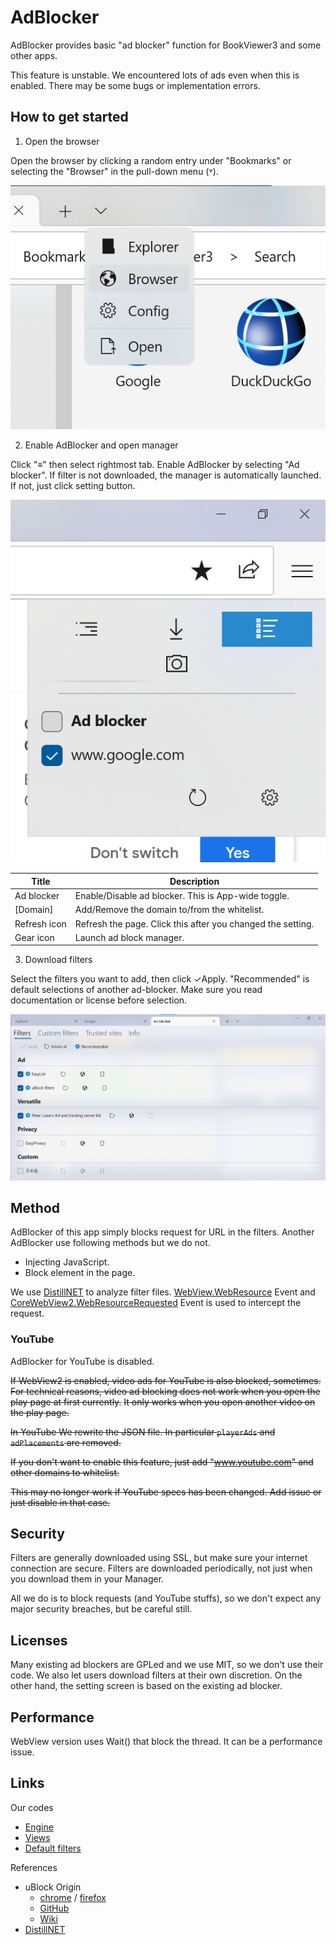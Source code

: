 # AdBlocker
AdBlocker provides basic "ad blocker" function for BookViewer3 and some other apps.

This feature is unstable. We encountered lots of ads even when this is enabled. There may be some bugs or implementation errors.

## How to get started
1. Open the browser

Open the browser by clicking a random entry under "Bookmarks" or selecting the "Browser" in the pull-down menu (˅).

![How to open the browser.](img/OpenBrowser.png "Pull-down menu is opened. Browser is in the entries.")

2. Enable AdBlocker and open manager

Click "≡" then select rightmost tab. Enable AdBlocker by selecting "Ad blocker". If filter is not downloaded, the manager is automatically launched. If not, just click setting button.

![Drawer](img/BrowserDrawer.png "Web browser with drawer opened. Extensions tab is selected.")

| Title | Description |
| -- | -- |
| Ad blocker | Enable/Disable ad blocker. This is App-wide toggle. |
| [Domain] | Add/Remove the domain to/from the whitelist. |
| Refresh icon | Refresh the page. Click this after you changed the setting. |
| Gear icon | Launch ad block manager. |

3. Download filters

Select the filters you want to add, then click ✓Apply.
"Recommended" is default selections of another ad-blocker.
Make sure you read documentation or license before selection.

![Manager](img/Manager.png "The manager of AdBlocker. Filters tab is selected.")

## Method
AdBlocker of this app simply blocks request for URL in the filters.
Another AdBlocker use following methods but we do not.

* Injecting JavaScript.
* Block element in the page.

We use [DistillNET](https://github.com/TechnikEmpire/DistillNET) to analyze filter files.
[WebView.WebResource](https://learn.microsoft.com/uwp/api/windows.ui.xaml.controls.webview.webresourcerequested) Event and [CoreWebView2.WebResourceRequested](https://learn.microsoft.com/dotnet/api/microsoft.web.webview2.core.corewebview2.webresourcerequested?view=webview2-dotnet-1.0.1418.22) Event is used to intercept the request.

### YouTube
AdBlocker for YouTube is disabled.

~~If WebView2 is enabled, video ads for YouTube is also blocked, sometimes.~~
~~For technical reasons, video ad blocking does not work when you open the play page at first currently.~~
~~It only works when you open another video on the play page.~~

~~In YouTube We rewrite the JSON file. In particular `playerAds` and `adPlacements` are removed.~~

~~If you don't want to enable this feature, just add "www.youtube.com" and other domains to whitelist.~~

~~This may no longer work if YouTube specs has been changed. Add issue or just disable in that case.~~

## Security
Filters are generally downloaded using SSL, but make sure your internet connection are secure.
Filters are downloaded periodically, not just when you download them in your Manager.

All we do is to block requests (and YouTube stuffs), so we don't expect any major security breaches, but be careful still.

## Licenses
Many existing ad blockers are GPLed and we use MIT, so we don't use their code.
We also let users download filters at their own discretion.
On the other hand, the setting screen is based on the existing ad blocker.

## Performance
WebView version uses Wait() that block the thread. It can be a performance issue.

## Links
Our codes
* [Engine](https://github.com/kurema/BookViewerApp3/blob/master/BookViewerApp/Managers/ExtensionAdBlockerManager.cs)
* [Views](https://github.com/kurema/BookViewerApp3/tree/master/BookViewerApp/Views/BrowserAddOn)
* [Default filters](https://github.com/kurema/BookViewerApp3/blob/master/BookViewerApp/res/values/AdBlockList.xml)

References
* uBlock Origin
  * [chrome](https://chrome.google.com/webstore/detail/ublock-origin/cjpalhdlnbpafiamejdnhcphjbkeiagm) / [firefox](https://addons.mozilla.org/firefox/addon/ublock-origin/)
  * [GitHub](https://github.com/gorhill/uBlock)
  * [Wiki](https://github.com/gorhill/uBlock/wiki)
* [DistillNET](https://github.com/TechnikEmpire/DistillNET)
